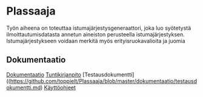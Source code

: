 # Plassaaja

Työn aiheena on toteuttaa istumajärjestysgeneraattori, joka luo syötetystä ilmoittautumisdatasta annetun aineiston perusteella istumajärjestyksen. Istumajärjestykseen voidaan merkitä myös erityisruokavalioita ja juomia 

## Dokumentaatio
[Dokumentaatio](https://github.com/toppielt/Plassaaja/tree/master/dokumentaatio) 
[Tuntikirjanpito](https://github.com/toppielt/Plassaaja/blob/master/dokumentaatio/tuntikirjanpito.md) 
[Testausdokumentti]((https://github.com/toppielt/Plassaaja/blob/master/dokumentaatio/testausdokumentti.md) 
[Käyttöohjeet](https://github.com/toppielt/Plassaaja/blob/master/dokumentaatio/k%C3%A4ytt%C3%B6ohjeet.md)

